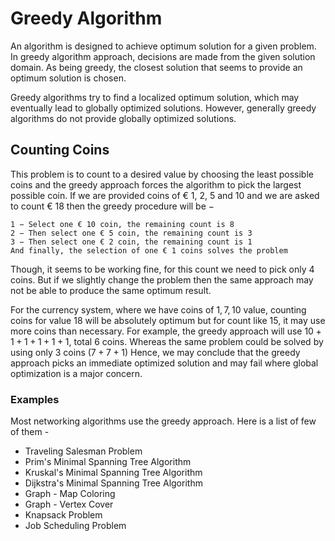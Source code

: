 # Greedy Algorithm

An algorithm is designed to achieve optimum solution for a given problem. In greedy algorithm approach, decisions are made from the given solution domain. As being greedy, the closest solution that seems to provide an optimum solution is chosen.

Greedy algorithms try to find a localized optimum solution, which may eventually lead to globally optimized solutions. However, generally greedy algorithms do not provide globally
optimized solutions.

## Counting Coins

This problem is to count to a desired value by choosing the least possible coins and the greedy approach forces the algorithm to pick the largest possible coin. If we are provided coins of € 1, 2, 5 and 10 and we are asked to count € 18 then the greedy procedure will be −

```algo
1 − Select one € 10 coin, the remaining count is 8
2 − Then select one € 5 coin, the remaining count is 3
3 − Then select one € 2 coin, the remaining count is 1
And finally, the selection of one € 1 coins solves the problem
```

Though, it seems to be working fine, for this count we need to pick only 4 coins. But if we slightly change the problem then the same approach may not be able to produce the same optimum result.

For the currency system, where we have coins of $1, 7, 10$ value, counting coins for value 18 will be absolutely optimum but for count like 15, it may use more coins than necessary. For example, the greedy approach will use $10 + 1 + 1 + 1 + 1 + 1$, total 6 coins. Whereas the same problem could be solved by using only 3 coins $(7 + 7 + 1)$
Hence, we may conclude that the greedy approach picks an immediate optimized solution and may fail where global optimization is a major concern.

### Examples

Most networking algorithms use the greedy approach. Here is a list of few of them -

- Traveling Salesman Problem
- Prim's Minimal Spanning Tree Algorithm
- Kruskal's Minimal Spanning Tree Algorithm
- Dijkstra's Minimal Spanning Tree Algorithm
- Graph - Map Coloring
- Graph - Vertex Cover
- Knapsack Problem
- Job Scheduling Problem
